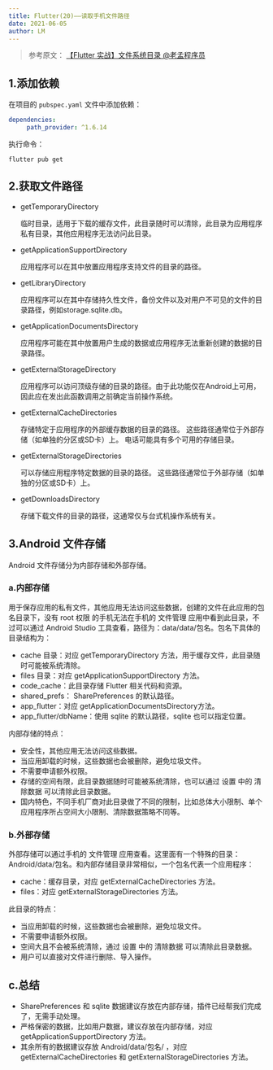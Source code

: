 ```yaml
---
title: Flutter(20)——读取手机文件路径
date: 2021-06-05
author: LM
---
```


>参考原文： [【Flutter 实战】文件系统目录  @老孟程序员 ](https://www.jianshu.com/p/2eafae001f55)

## 1.添加依赖

在项目的 `pubspec.yaml` 文件中添加依赖：

```yaml
dependencies:
     path_provider: ^1.6.14
```

执行命令：

```shell
flutter pub get
```

## 2.获取文件路径

- getTemporaryDirectory

  临时目录，适用于下载的缓存文件，此目录随时可以清除，此目录为应用程序私有目录，其他应用程序无法访问此目录。

- getApplicationSupportDirectory

  应用程序可以在其中放置应用程序支持文件的目录的路径。

- getLibraryDirectory

  应用程序可以在其中存储持久性文件，备份文件以及对用户不可见的文件的目录路径，例如storage.sqlite.db。

- getApplicationDocumentsDirectory

  应用程序可能在其中放置用户生成的数据或应用程序无法重新创建的数据的目录路径。

- getExternalStorageDirectory

  应用程序可以访问顶级存储的目录的路径。由于此功能仅在Android上可用，因此应在发出此函数调用之前确定当前操作系统。

- getExternalCacheDirectories

  存储特定于应用程序的外部缓存数据的目录的路径。 这些路径通常位于外部存储（如单独的分区或SD卡）上。 电话可能具有多个可用的存储目录。

- getExternalStorageDirectories

  可以存储应用程序特定数据的目录的路径。 这些路径通常位于外部存储（如单独的分区或SD卡）上。

- getDownloadsDirectory

  存储下载文件的目录的路径，这通常仅与台式机操作系统有关。

## 3.Android 文件存储

Android 文件存储分为内部存储和外部存储。

### a.内部存储

用于保存应用的私有文件，其他应用无法访问这些数据，创建的文件在此应用的包名目录下，没有 root 权限 的手机无法在手机的 文件管理 应用中看到此目录，不过可以通过 Android Studio 工具查看，路径为：data/data/包名。包名下具体的目录结构为：

- cache 目录：对应 getTemporaryDirectory 方法，用于缓存文件，此目录随时可能被系统清除。
- files 目录：对应 getApplicationSupportDirectory 方法。
- code_cache：此目录存储 Flutter 相关代码和资源。
- shared_prefs： SharePreferences 的默认路径。
- app_flutter：对应 getApplicationDocumentsDirectory方法。
- app_flutter/dbName：使用 sqlite 的默认路径，sqlite 也可以指定位置。

内部存储的特点：

- 安全性，其他应用无法访问这些数据。
- 当应用卸载的时候，这些数据也会被删除，避免垃圾文件。
- 不需要申请额外权限。
- 存储的空间有限，此目录数据随时可能被系统清除，也可以通过 设置 中的 清除数据 可以清除此目录数据。
- 国内特色，不同手机厂商对此目录做了不同的限制，比如总体大小限制、单个应用程序所占空间大小限制、清除数据策略不同等。

### b.外部存储

外部存储可以通过手机的 文件管理 应用查看。这里面有一个特殊的目录：Android/data/包名。和内部存储目录非常相似，一个包名代表一个应用程序：

- cache：缓存目录，对应 getExternalCacheDirectories 方法。
- files：对应 getExternalStorageDirectories 方法。

此目录的特点：

- 当应用卸载的时候，这些数据也会被删除，避免垃圾文件。
- 不需要申请额外权限。
- 空间大且不会被系统清除，通过 设置 中的 清除数据 可以清除此目录数据。
- 用户可以直接对文件进行删除、导入操作。

## c.总结

- SharePreferences 和 sqlite  数据建议存放在内部存储，插件已经帮我们完成了，无需手动处理。
- 严格保密的数据，比如用户数据，建议存放在内部存储，对应 getApplicationSupportDirectory 方法。
- 其余所有的数据建议存放 Android/data/包名/ ，对应 getExternalCacheDirectories 和 getExternalStorageDirectories 方法。



